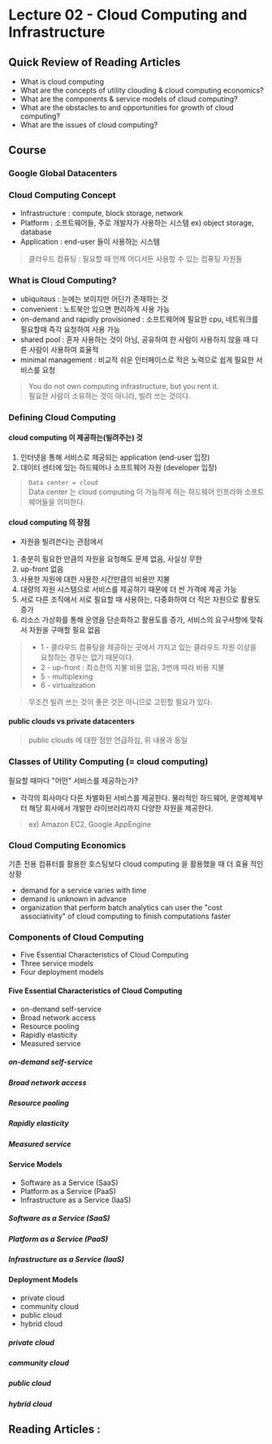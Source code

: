 # Lecture 02 - Cloud Computing and Infrastructure

## Quick Review of Reading Articles
- What is cloud computing
- What are the concepts of utility clouding & cloud computing economics?
- What are the components & service models of cloud computing?
- What are the obstacles to and opportunities for growth of cloud computing?
- What are the issues of cloud computing?


## Course
### Google Global Datacenters
### Cloud Computing Concept
- Infrastructure : compute, block storage, network
- Platform : 소프트웨어들, 주로 개발자가 사용하는 시스템 ex) object storage, database
- Application : end-user 들이 사용하는 시스템

> 클라우드 컴퓨팅 : 필요할 때 언제 어디서든 사용할 수 있는 컴퓨팅 자원들

### What is Cloud Computing?
- ubiquitous : 눈에는 보이지만 어딘가 존재하는 것
- convenient : 노트북만 있으면 편리하게 사용 가능
- on-demand and rapidly provisioned : 소프트웨어에 필요한 cpu, 네트워크를 필요할때 즉각 요청하여 사용 가능
- shared pool : 혼자 사용하는 것이 아님, 공유하여 한 사람이 사용하지 않을 때 다른 사람이 사용하여 효율적
- minimal management : 비교적 쉬운 인터페이스로 적은 노력으로 쉽게 필요한 서비스를 요청

> You do not own computing infrastructure, but you rent it.   
> 필요한 사람이 소유하는 것이 아니라, 빌려 쓰는 것이다. 

### Defining Cloud Computing
#### cloud computing 이 제공하는(빌려주는) 것
1. 인터넷을 통해 서비스로 제공되는 application (end-user 입장)
2. 데이터 센터에 있는 하드웨어나 소프트웨어 자원 (developer 입장)
 
> `Data center = cloud`   
> Data center 는 cloud computing 이 가능하게 하는 하드웨어 인프라와 소프트웨어들을 의미한다.

#### cloud computing 의 장점
- 자원을 빌려쓴다는 관점에서
1. 충분히 필요한 만큼의 자원을 요청해도 문제 없음, 사실상 무한
2. up-front 없음
3. 사용한 자원에 대한 사용한 시간만큼의 비용만 지불
4. 대량의 자원 시스템으로 서비스를 제공하기 때문에 더 싼 가격에 제공 가능
5. 서로 다른 조직에서 서로 필요할 때 사용하는, 다중화하여 더 적은 자원으로 활용도 증가
6. 리소스 가상화를 통해 운영을 단순화하고 활용도를 증가, 서비스의 요구사항에 맞춰서 자원을 구매할 필요 없음 

> - 1 - 클라우드 컴퓨팅을 제공하는 곳에서 가지고 있는 클라우드 자원 이상을 요청하는 경우는 없기 때문이다.
> - 2 - up-front : 최소한의 지불 비용 없음, 3번에 따라 비용 지불
> - 5 - multiplexing
> - 6 - virtualization 

> 무조건 빌려 쓰는 것이 좋은 것은 아니므로 고민할 필요가 있다.

#### public clouds vs private datacenters
> public clouds 에 대한 점만 언급하심, 위 내용과 동일

### Classes of Utility Computing (= cloud computing)
필요할 때마다 "어떤" 서비스를 제공하는가?
- 각각의 회사마다 다른 차별화된 서비스를 제공한다. 
물리적인 하드웨어, 운영체제부터 해당 회사에서 개발한 라이브러리까지 다양한 자원을 제공한다.
> ex) Amazon EC2, Google AppEngine

### Cloud Computing Economics
기존 전용 컴퓨터를 활용한 호스팅보다 cloud computing 을 활용했을 때 더 효율 적인 상황
- demand for a service varies with time
- demand is unknown in advance
- organization that perform batch analytics can user the "cost associativity" of cloud computing to finish computations faster

### Components of Cloud Computing
- Five Essential Characteristics of Cloud Computing
- Three service models
- Four deployment models

#### Five Essential Characteristics of Cloud Computing
- on-demand self-service
- Broad network access
- Resource pooling
- Rapidly elasticity
- Measured service
##### on-demand self-service
##### Broad network access
##### Resource pooling
##### Rapidly elasticity
##### Measured service

#### Service Models
- Software as a Service (SaaS)
- Platform as a Service (PaaS)
- Infrastructure as a Service (IaaS)

##### Software as a Service (SaaS)
##### Platform as a Service (PaaS)
##### Infrastructure as a Service (IaaS)

#### Deployment Models
- private cloud
- community cloud
- public cloud
- hybrid cloud

##### private cloud
##### community cloud
##### public cloud
##### hybrid cloud

## Reading Articles :